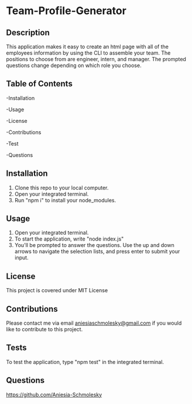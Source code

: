 # Team-Profile-Generator

## Description

This application makes it easy to create an html page with all of the employees information by using the CLI to assemble your team. The positions to choose from are engineer, intern, and manager. The prompted questions change depending on which role you choose.

## Table of Contents

-Installation

-Usage

-License

-Contributions

-Test

-Questions

## Installation

1. Clone this repo to your local computer.
2. Open your integrated terminal.
3. Run "npm i" to install your node_modules.

## Usage

1. Open your integrated terminal.
2. To start the application, write "node index.js"
3. You'll be prompted to answer the questions. Use the up and down arrows to navigate the selection lists, and press enter to submit your input.

## License

This project is covered under MIT License

## Contributions

Please contact me via email aniesiaschmolesky@gmail.com if you would like to contribute to this project.

## Tests

To test the application, type "npm test" in the integrated terminal.

## Questions

https://github.com/Aniesia-Schmolesky
